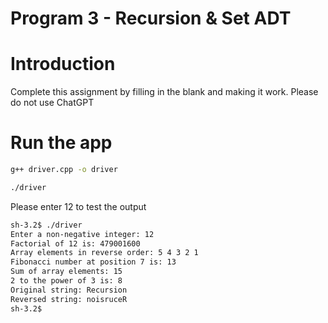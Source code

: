 # Program 3 - Recursion & Set ADT

# Introduction
Complete this assignment by filling in the blank and making it work. Please do not use ChatGPT

# Run the app

```bash
g++ driver.cpp -o driver
```
```bash
./driver
```
Please enter 12 to test the output
```bash
sh-3.2$ ./driver
Enter a non-negative integer: 12
Factorial of 12 is: 479001600
Array elements in reverse order: 5 4 3 2 1 
Fibonacci number at position 7 is: 13
Sum of array elements: 15
2 to the power of 3 is: 8
Original string: Recursion
Reversed string: noisruceR
sh-3.2$ 

```
